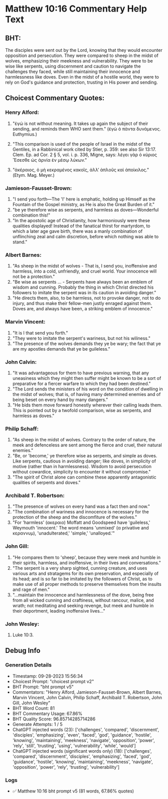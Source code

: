 # Matthew 10:16 Commentary Help Text

## BHT:
The disciples were sent out by the Lord, knowing that they would encounter opposition and persecution. They were compared to sheep in the midst of wolves, emphasizing their meekness and vulnerability. They were to be wise like serpents, using discernment and caution to navigate the challenges they faced, while still maintaining their innocence and harmlessness like doves. Even in the midst of a hostile world, they were to rely on God's guidance and protection, trusting in His power and sending.

## Choicest Commentary Quotes:
### Henry Alford:
1. "ἐγώ is not without meaning. It takes up again the subject of their sending, and reminds them WHO sent them." (ἐγὼ ὁ πάντα δυνάμενος. Euthymius.)
2. "This comparison is used of the people of Israel in the midst of the Gentiles, in a Rabbinical work cited by Stier, p. 359: see also Sir 13:17. Clem. Ep. ad Cor. 2 § 5, vol. i. p. 336, Migne, says: λέγει γὰρ ὁ κύριος Ἔσεσθε ὡς ἀρνία ἐν μέσῳ λύκων." 
 
3. "ἀκέραιος, ὁ μὴ κεκραμένος κακοῖς, ἀλλʼ ἁπλοῦς καὶ ἀποίκιλος." (Etym. Mag. Meyer.)

### Jamieson-Fausset-Brown:
1. "I send you forth—The 'I' here is emphatic, holding up Himself as the Fountain of the Gospel ministry, as He is also the Great Burden of it."
2. "be ye therefore wise as serpents, and harmless as doves—Wonderful combination this!"
3. "In the apostolic age of Christianity, how harmoniously were these qualities displayed! Instead of the fanatical thirst for martyrdom, to which a later age gave birth, there was a manly combination of unflinching zeal and calm discretion, before which nothing was able to stand."

### Albert Barnes:
1. "As sheep in the midst of wolves - That is, I send you, inoffensive and harmless, into a cold, unfriendly, and cruel world. Your innocence will not be a protection."
2. "Be wise as serpents ... - Serpents have always been an emblem of wisdom and cunning. Probably the thing in which Christ directed his followers to imitate the serpent was in its caution in avoiding danger."
3. "He directs them, also, to be harmless, not to provoke danger, not to do injury, and thus make their fellow-men justly enraged against them. Doves are, and always have been, a striking emblem of innocence."

### Marvin Vincent:
1. "It is I that send you forth."
2. "They were to imitate the serpent's wariness, but not his wiliness."
3. "The presence of the wolves demands they ye be wary; the fact that ye are my apostles demands that ye be guileless."

### John Calvin:
1. "It was advantageous for them to have previous warning, that any uneasiness which they might then suffer might be known to be a sort of preparative for a fiercer warfare to which they had been destined."
2. "The Lord sends the ministers of his word on the condition of dwelling in the midst of wolves; that is, of having many determined enemies and of being beset on every hand by many dangers."
3. "He bids them move forward honestly wherever their calling leads them. This is pointed out by a twofold comparison, wise as serpents, and harmless as doves."

### Philip Schaff:
1. "As sheep in the midst of wolves. Contrary to the order of nature, the meek and defenceless are sent among the fierce and cruel, their natural enemies."
2. "Be, or 'become,' ye therefore wise as serpents, and simple as doves. Like serpents, cautious in avoiding danger; like doves, in simplicity of motive (rather than in harmlessness). Wisdom to avoid persecution without cowardice, simplicity to encounter it without compromise."
3. "The spirit of Christ alone can combine these apparently antagonistic qualities of serpents and doves."

### Archibald T. Robertson:
1. "The presence of wolves on every hand was a fact then and now."
2. "The combination of wariness and innocence is necessary for the protection of the sheep and the discomfiture of the wolves."
3. "For 'harmless' (ακεραιο) Moffatt and Goodspeed have 'guileless,' Weymouth 'innocent.' The word means 'unmixed' (α privative and κεραννυμ), 'unadulterated,' 'simple,' 'unalloyed.'"

### John Gill:
1. "He compares them to 'sheep', because they were meek and humble in their spirits, harmless, and inoffensive, in their lives and conversations."
2. "The serpent is a very sharp sighted, cunning creature, and uses various arts and stratagems for its own preservation, and especially of its head; and is so far to be imitated by the followers of Christ, as to make use of all proper methods to preserve themselves from the insults and rage of men."
3. "...maintain the innocence and harmlessness of the dove, being free from all wicked cunning and craftiness, without rancour, malice, and wrath; not meditating and seeking revenge, but meek and humble in their deportment, leading inoffensive lives..."

### John Wesley:
1. Luke 10:3.


## Debug Info
### Generation Details
- Timestamp: 09-28-2023 15:56:34
- Choicest Prompt: "choicest prompt v2"
- BHT Prompt: "bht prompt v5"
- Commentators: "Henry Alford, Jamieson-Fausset-Brown, Albert Barnes, Marvin Vincent, John Calvin, Philip Schaff, Archibald T. Robertson, John Gill, John Wesley"
- BHT Word Count: 81
- BHT Commentary Usage: 67.86%
- BHT Quality Score: 96.85714285714286
- Generate Attempts: 1 / 5
- ChatGPT injected words (23):
	['challenges', 'compared', 'discernment', 'disciples', 'emphasizing', 'even', 'faced', 'god', 'guidance', 'hostile', 'knowing', 'maintaining', 'meekness', 'navigate', 'opposition', 'power', 'rely', 'still', 'trusting', 'using', 'vulnerability', 'while', 'would']
- ChatGPT injected words (significant words only) (18):
	['challenges', 'compared', 'discernment', 'disciples', 'emphasizing', 'faced', 'god', 'guidance', 'hostile', 'knowing', 'maintaining', 'meekness', 'navigate', 'opposition', 'power', 'rely', 'trusting', 'vulnerability']

### Logs
- ✅ Matthew 10:16 bht prompt v5 (81 words, 67.86% quotes)